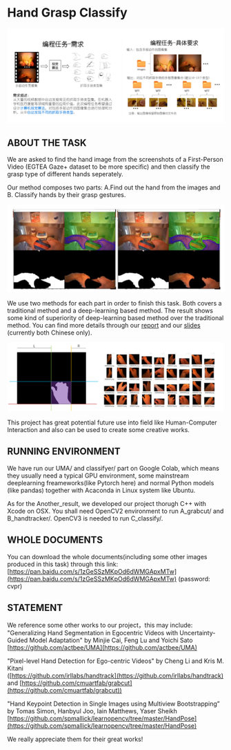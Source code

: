 # Hand Grasp Classify

![avatar](https://github.com/actbee/Hand_Grasp_Classify/blob/master/img/task.png?raw=true)

## ABOUT THE TASK

We are asked to find the hand image from the screenshots of a First-Person Video (EGTEA Gaze+ dataset to be more specific) and then 
classify the grasp type of different hands seperately.  

Our method composes two parts: A.Find out the hand from the images and B. Classify hands by their grasp gestures.  

![img1](https://github.com/actbee/actbee.github.io/blob/master/images/hand_grasp.png?raw=true)

We use two methods for each part in order to finish this task. Both covers a traditional method and a deep-learning based method.
The result shows some kind of superiority of deep-learning based method over the traditional method.
You can find more details through our [report](https://github.com/actbee/Hand_Grasp_Classify/blob/master/report.pdf) and our [slides](https://github.com/actbee/Hand_Grasp_Classify/blob/master/final.pdf) (currently both Chinese only).

![img2](https://github.com/actbee/actbee.github.io/blob/master/images/hand_grasp_2.png?raw=true)

This project has great potential future use into field like Human-Computer Interaction and also can be used to create some creative works.

## RUNNING ENVIRONMENT

We have run our UMA/ and classifyer/ part on Google Colab, which means they usually need a typical GPU environment, some mainstream deeplearning freameworks(like 
Pytorch here) and normal Python models (like pandas) together with Acaconda in Linux system like Ubuntu.

As for the Another_result, we developed our project thorugh C++ with Xcode on OSX. You shall need OpenCV2 environment to run A_grabcut/ and B_handtracker/.
OpenCV3 is needed to run C_classify/. 

## WHOLE DOCUMENTS

You can download the whole documents(including some other images produced in this task) through
this link: [https://pan.baidu.com/s/1zGeSSzMKpOd6dWMGApxMTw](https://pan.baidu.com/s/1zGeSSzMKpOd6dWMGApxMTw) (password: cvpr)

## STATEMENT

We reference some other works to our project，this may include:  
 "Generalizing Hand Segmentation in Egocentric Videos with Uncertainty-Guided Model Adaptation" by Minjie Cai, Feng Lu and Yoichi Sato  
 [https://github.com/actbee/UMA](https://github.com/actbee/UMA)
 
 "Pixel-level Hand Detection for Ego-centric Videos" by Cheng Li and Kris M. Kitani    
 ([https://github.com/irllabs/handtrack](https://github.com/irllabs/handtrack) and [https://github.com/cmuartfab/grabcut](https://github.com/cmuartfab/grabcut))
 
 "Hand Keypoint Detection in Single Images using Multiview Bootstrapping” by Tomas Simon, Hanbyul Joo, Iain Matthews, Yaser Sheikh  
  [https://github.com/spmallick/learnopencv/tree/master/HandPose](https://github.com/spmallick/learnopencv/tree/master/HandPose)
 
 We really appreciate them for their great works!